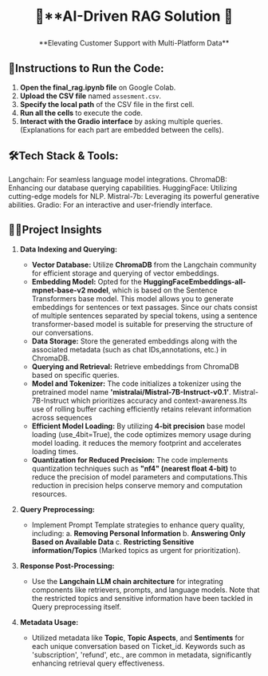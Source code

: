 # <p align="center"> 🚀**AI-Driven RAG Solution 🚀 </p> 

<p align="center"> **Elevating Customer Support with Multi-Platform Data** </p>


## 🌟**Instructions to Run the Code:**

1. **Open the final_rag.ipynb file** on Google Colab.
2. **Upload the CSV file** named `assesment.csv`.
3. **Specify the local path** of the CSV file in the first cell.
4. **Run all the cells** to execute the code.
5. **Interact with the Gradio interface** by asking multiple queries. (Explanations for each part are embedded between the cells).


## 🛠️**Tech Stack & Tools:**

Langchain: For seamless language model integrations.
ChromaDB: Enhancing our database querying capabilities.
HuggingFace: Utilizing cutting-edge models for NLP.
Mistral-7b: Leveraging its powerful generative abilities.
Gradio: For an interactive and user-friendly interface.

## 👩‍💻**Project Insights**

1. **Data Indexing and Querying:**
   - **Vector Database:** Utilize **ChromaDB** from the Langchain community for efficient storage and querying of vector embeddings.
   - **Embedding Model:** Opted for the **HuggingFaceEmbeddings-all-mpnet-base-v2 model**, which is based on the Sentence Transformers base model. This model  allows you to generate embeddings for  				  sentences or text passages. Since our chats consist of multiple sentences separated by special tokens, using a sentence transformer-based model is suitable for preserving the 				  structure of our conversations.
   - **Data Storage:** Store the generated embeddings along with the associated metadata (such as chat IDs,annotations, etc.) in ChromaDB.
   - **Querying and Retrieval:** Retrieve embeddings from ChromaDB based on specific queries.
   - **Model and Tokenizer:** The code initializes a tokenizer using the pretrained model name **'mistralai/Mistral-7B-Instruct-v0.1'**. Mistral-7B-Instruct which prioritizes accuracy and 				context-awareness.Its use of rolling buffer caching efficiently retains relevant information across sequences
   - **Efficient Model Loading:** By utilizing **4-bit precision** base model loading (use_4bit=True), the code optimizes memory usage during model loading. it reduces the memory footprint and accelerates 					  loading times.
   - **Quantization for Reduced Precision:** The code implements quantization techniques such as **"nf4" (nearest float 4-bit)** to reduce the precision of model parameters and computations.This reduction 						     in precision helps conserve memory and computation resources.


2. **Query Preprocessing:**
   - Implement Prompt Template strategies to enhance query quality, including:
     a. **Removing Personal Information**
     b. **Answering Only Based on Available Data**
     c. **Restricting Sensitive information/Topics** (Marked topics as urgent for prioritization).


3. **Response Post-Processing:**
   - Use the **Langchain LLM chain architecture** for integrating components like retrievers, prompts, and language models. Note that the restricted topics and sensitive information have been tackled in 	Query preprocessing itself.


4. **Metadata Usage:**
   - Utilized metadata like **Topic**, **Topic Aspects**, and **Sentiments** for each unique conversation based on Ticket_id. Keywords such as 'subscription', 'refund', etc., are common in metadata, significantly enhancing retrieval query effectiveness.
